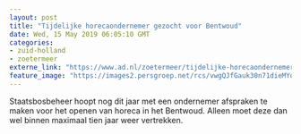 ```yaml
---
layout: post
title: "Tijdelijke horecaondernemer gezocht voor Bentwoud"
date: Wed, 15 May 2019 06:05:10 GMT
categories: 
- zuid-holland 
- zoetermeer 
externe_link: "https://www.ad.nl/zoetermeer/tijdelijke-horecaondernemer-gezocht-voor-bentwoud~a8e8cbc5/"
feature_image: "https://images2.persgroep.net/rcs/vwgQJfGauk30n71dieMYqfL27Ug/diocontent/66574336/_fitwidth/400/?appId=21791a8992982cd8da851550a453bd7f&quality=0.7"
---
```


Staatsbosbeheer hoopt nog dit jaar met een ondernemer afspraken te maken voor het openen van horeca in het Bentwoud. Alleen moet deze dan wel binnen maximaal tien jaar weer vertrekken.
